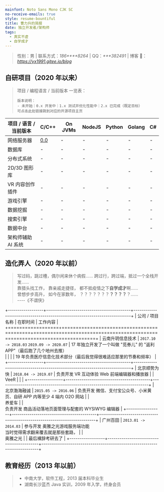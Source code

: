 ```yaml
---
mainfont: Noto Sans Mono CJK SC
no-receive-emails: true
style: resume-bountiful
title: 曹力升的简报
date: 独立开发者/架构师
tags:
  - 真实不虚
  - 自学成才
---
```


> 性别：男 | 联系方式：_186****8264_ | QQ：_***382491_ | 博客 🔗：_<https://yx1991.gitee.io/blog>_

## 自研项目（2020 年以来）

> 项目 / 编程语言 / 当前版本 一览表：
>
> ```
> 版本说明：
> - 未开始｜0.x 开发中｜1.x 测试并优化性能中｜2.x 已完成（既定目标）
> 可点击此处链接跳到对应的开源项目主页
> ```

<div class="projects">
<style>
@media only screen and (min-width: 1080px) {
  .markdown-body .projects + table th { width: 12%; }
  .markdown-body .projects + table th:first-of-type { width: 28%; }
}
</style>
</div>

| 项目 / 语言 / 当前版本 | C/C++            | On JVMs | NodeJS | Python | Golang | C#  |
| ---------------------- | ---------------- | ------- | ------ | ------ | ------ | --- |
| 网络服务器             | [0.0](proj:blog) | -       | -      | -      | -      | -   |
| 数据库                 | -                | -       | -      | -      | -      | -   |
| 分布式系统             | -                | -       | -      | -      | -      | -   |
| 2D/3D 图形库           | -                | -       | -      | -      | -      | -   |
| VR 内容创作插件        | -                | -       | -      | -      | -      | -   |
| 游戏引擎               | -                | -       | -      | -      | -      | -   |
| 数据挖掘               | -                | -       | -      | -      | -      | -   |
| 搜索引擎               | -                | -       | -      | -      | -      | -   |
| 数据中台               | -                | -       | -      | -      | -      | -   |
| 架构师辅助 AI 系统     | -                | -       | -      | -      | -      | -   |

## 造化弄人（2020 年以前）

> 写过码，跳过槽，偶尔闲来休个病假...... 跨过行，跨过端，抵过一个全栈开发......<br>
> 靠猎头找工作， 靠亲戚走捷径， 都不抵疫情之下**自学成才**啊......<br>
> 曾想步步高升， 如今在家数年， ？？？？？？？**？？？？**？......<br>
> ----《不谓侠》

<div class="experiences">
<style>
@media only screen and (min-width: 1080px) {
  .markdown-body .experiences + table th:nth-of-type(1) { width: 16%; }
  .markdown-body .experiences + table th:nth-of-type(2) { width: 1%; }
}
</style>
</div>

+------------------+-------------------------------------------+----------------------------------------------------------------------------+
| 公司 / 项目 名称 | 在职时间                                  | 工作内容                                                                   |
+==================+===========================================+============================================================================+
| 云南升玥信息技术 | `2017.10 -> 2018.03` `2019.09 -> 2020.07` | 17 年独立开发了一个叫做 "觅券儿" 的 "返利 APP"（最后跑了几个地州去推）<br> |
|                  |                                           | 19 年负责医疗信息化技术部分（最后我觉得很难适应那里的节奏和频率）          |
+------------------+-------------------------------------------+----------------------------------------------------------------------------+
| 北京顺势为快     | `2018.04 -> 2019.07`                      | 负责开发 VR 互动体验 Web 前端编辑器和播放器                                |
| <br> VeeR        |                                           |                                                                            |
+------------------+-------------------------------------------+----------------------------------------------------------------------------+
| 北京渤海融诚     | `2015.05 -> 2016.06`                      | 负责开发 微信、支付宝公众号、小米黄页、自研 APP 内等至少 4 端内 O2O 网站   |
| <br> 养爱车      |                                           | <br> 负责开发 商品活动落地页面管理与配套的 WYSIWYG 编辑器                  |
+------------------+-------------------------------------------+----------------------------------------------------------------------------+
| 广州百田         | `2013.01 -> 2014.03`                      | 参与开发 奥雅之光游戏服务端功能 <br> 当时觉得需求翻来覆去就是那些套路，    |
| <br> 奥雅之光    |                                           | 最后裸辞考研去了                                                           |
+------------------+-------------------------------------------+----------------------------------------------------------------------------+

## 教育经历（2013 年以前）

> - 中南大学，软件工程，2013 届本科毕业生
> - 湖南长沙蓝杰 Java 实训，2009 年入学，终身会员
